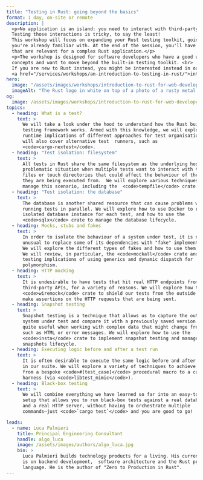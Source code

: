 ```yaml
---
title: "Testing in Rust: going beyond the basics"
format: 1 day, on-site or remote
description: |
  <p>No application is an island: you need to interact with third-party APIs, databases and who knows what else. 
  Testing those interactions is tricky, to say the least! 
  This workshop will focus on expanding your Rust testing toolkit, going beyond the basic techniques 
  you're already familiar with. At the end of the session, you'll have a strategy to test most of the scenarios 
  that are relevant for a complex Rust application.</p>
  <p>The workshop is designed for software developers who have a good understanding of Rust's basic
  concepts and want to move beyond the built-in testing toolkit. <br>
  If you are new to Rust instead, you might be interested instead in our 
  <a href="/services/workshops/an-introduction-to-testing-in-rust/">introductory testing workshop</a>.</p>
hero:
  image: "/assets/images/workshops/introduction-to-rust-for-web-developers/header-background.jpg"
  imageAlt: "The Rust logo in white on top of a photo of a rusty metal surface"
og:
  image: /assets/images/workshops/introduction-to-rust-for-web-developers/og-image.jpg
topics:
  - heading: What is a test?
    text: >
      We will take a look under the hood to understand how the Rust built-in
      testing framework works. Armed with this knowledge, we will explore the
      runtime implications of different approaches for test organisation. We
      will also cover alternative test  runners, such as
      <code>cargo-nextest</code>.
  - heading: "Test isolation: filesystem"
    text: >
      All tests in Rust share the same filesystem as the underlying host, a
      problematic situation when multiple tests want to interact with the "same"
      files or touch directories that could affect the behaviour of the system
      they are being executed from.  We will explore various techniques to
      manage this scenario, including the  <code>tempfile</code> crate.
  - heading: "Test isolation: the database"
    text: >
      The database is another shared resource that can cause problems when
      running tests in parallel. We will explore how to use Docker to run an
      isolated database instance for each test, and how to use the
      <code>sqlx</code> crate to manage the database lifecycle.
  - heading: Mocks, stubs and fakes
    text: >
      In order to isolate the behaviour of a system under test, it is not
      unusual to replace some of its dependencies with "fake" implementations.
      We will explore the different types of fakes and how to use them in Rust.
      We will review, in particular, the <code>mockall</code> crate and the
      testing implications of using generics and dynamic dispatch for
      polymorphism.
  - heading: HTTP mocking
    text: >
      It is undesirable to have tests that hit real HTTP endpoints from
      third-party APIs, for a variety of reasons. We will explore how to use the
      <code>wiremock</code> crate to shield our tests from the outside world and
      make assertions on the HTTP requests that are being sent.
  - heading: Snapshot testing
    text: >
      Snapshot testing is a technique that allows us to capture the output of a
      system under test and compare it with a previously saved version. It is
      quite useful when working with complex data that might change frequently,
      such as HTML or error messages. We will explore how to use the
      <code>insta</code> crate to implement snapshot testing and manage the
      snapshots lifecycle.
  - heading: Executing logic before and after a test run
    text: >
      It is often desirable to execute the same logic before and after each test
      in our suite. We will explore a variety of techniques to achieve this,
      from a bespoke <code>#[test_case]</code> procedural macro to a custom test
      harness (via <code>libtest_mimic</code>).
  - heading: Black-box testing
    text: >
      We will combine everything we have learned so far into an easy-to-use
      setup that allows you to run black-box tests against a real database
      and a real HTTP server, without having to orchestrate multiple
      commands—just <code>`cargo test`</code> and you are good to go!

leads:
  - name: Luca Palmieri
    title: Principal Engineering Consultant
    handle: algo_luca
    image: /assets/images/authors/algo_luca.jpg
    bio: >
      Luca Palmieri builds technology products for a living. His current focus
      is on backend development,  software architecture and the Rust programming
      language. He is the author of "Zero to Production in Rust".
---
```


<!--break-->
